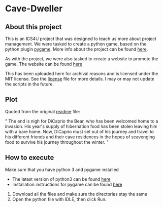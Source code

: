 # Cave-Dweller

About this project
------------------

This is an ICS4U project that was designed to teach us more about project management. 
We were tasked to create a python game, based on the python plugin [pygame](https://www.pygame.org/news).
More info about the project can be found [here](https://sites.google.com/site/mrliconti/ics4u-python/ics4u-problem-set-3).

As with the project, we were also tasked to create a website to promote the game. The website can be found [here](https://sites.google.com/site/projectcaves/) 

This has been uploaded here for archival reasons and is licensed under the MIT license. See the [license](LICENSE) file for more details.
I may or may not update the scripts in the future. 

Plot
----

Quoted from the original [readme](project_cavedweller_read_me.txt) file:

" The end is nigh for DiCaprio the Bear, who has been welcomed home to a 
invasion. His year's supply of hibernation food has been stolen leaving him 
with a bare  home. Now, DiCaprio must set out of his journey and travel to 
his different friends and their cave residences in the hopes of scavenging 
food to survive his journey throughout the winter. "

How to execute
--------------

Make sure that you have python 3 and pygame installed

- The latest version of python3 can be found [here](https://www.python.org/downloads/)
- Installation instructions for pygame can be found [here](https://www.pygame.org/wiki/GettingStarted)

1. Download all the files and make sure the directories stay the same
2. Open the python file with IDLE, then click Run.
